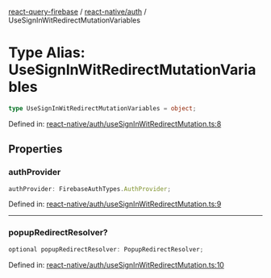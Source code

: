 [react-query-firebase](../../../modules.md) / [react-native/auth](../index.md) / UseSignInWitRedirectMutationVariables

# Type Alias: UseSignInWitRedirectMutationVariables

```ts
type UseSignInWitRedirectMutationVariables = object;
```

Defined in: [react-native/auth/useSignInWitRedirectMutation.ts:8](https://github.com/vpishuk/react-query-firebase/blob/43c0734068a570cd646254bb366ccd8007f7dfed/react-native/auth/useSignInWitRedirectMutation.ts#L8)

## Properties

### authProvider

```ts
authProvider: FirebaseAuthTypes.AuthProvider;
```

Defined in: [react-native/auth/useSignInWitRedirectMutation.ts:9](https://github.com/vpishuk/react-query-firebase/blob/43c0734068a570cd646254bb366ccd8007f7dfed/react-native/auth/useSignInWitRedirectMutation.ts#L9)

***

### popupRedirectResolver?

```ts
optional popupRedirectResolver: PopupRedirectResolver;
```

Defined in: [react-native/auth/useSignInWitRedirectMutation.ts:10](https://github.com/vpishuk/react-query-firebase/blob/43c0734068a570cd646254bb366ccd8007f7dfed/react-native/auth/useSignInWitRedirectMutation.ts#L10)
